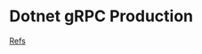 # Dotnet gRPC Production

[Refs](https://dark-trinity-375461.postman.co/workspace/511d9206-e360-4f55-8a19-80a7a6cf7b6d/overview)